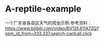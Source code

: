 # A-reptile-example
一个广东省各县区天气的爬虫示例
参考资料：https://www.bilibili.com/video/BV12E411A7ZQ?spm_id_from=333.337.search-card.all.click
